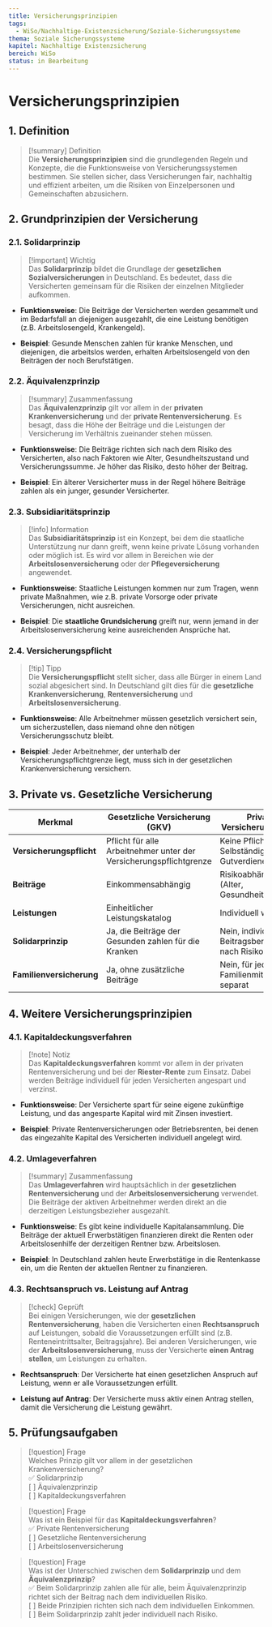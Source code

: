 ```yaml
---
title: Versicherungsprinzipien
tags:
  - WiSo/Nachhaltige-Existenzsicherung/Soziale-Sicherungssysteme
thema: Soziale Sicherungssysteme
kapitel: Nachhaltige Existenzsicherung
bereich: WiSo
status: in Bearbeitung
---
```

# Versicherungsprinzipien

## 1. Definition

> [!summary] Definition  
> Die **Versicherungsprinzipien** sind die grundlegenden Regeln und Konzepte, die die Funktionsweise von Versicherungssystemen bestimmen. Sie stellen sicher, dass Versicherungen fair, nachhaltig und effizient arbeiten, um die Risiken von Einzelpersonen und Gemeinschaften abzusichern.

## 2. Grundprinzipien der Versicherung

### 2.1. **Solidarprinzip**

> [!important] Wichtig  
> Das **Solidarprinzip** bildet die Grundlage der **gesetzlichen Sozialversicherungen** in Deutschland. Es bedeutet, dass die Versicherten gemeinsam für die Risiken der einzelnen Mitglieder aufkommen.

- **Funktionsweise**: Die Beiträge der Versicherten werden gesammelt und im Bedarfsfall an diejenigen ausgezahlt, die eine Leistung benötigen (z.B. Arbeitslosengeld, Krankengeld).
    
- **Beispiel**: Gesunde Menschen zahlen für kranke Menschen, und diejenigen, die arbeitslos werden, erhalten Arbeitslosengeld von den Beiträgen der noch Berufstätigen.
    

### 2.2. **Äquivalenzprinzip**

> [!summary] Zusammenfassung  
> Das **Äquivalenzprinzip** gilt vor allem in der **privaten Krankenversicherung** und der **private Rentenversicherung**. Es besagt, dass die Höhe der Beiträge und die Leistungen der Versicherung im Verhältnis zueinander stehen müssen.

- **Funktionsweise**: Die Beiträge richten sich nach dem Risiko des Versicherten, also nach Faktoren wie Alter, Gesundheitszustand und Versicherungssumme. Je höher das Risiko, desto höher der Beitrag.
    
- **Beispiel**: Ein älterer Versicherter muss in der Regel höhere Beiträge zahlen als ein junger, gesunder Versicherter.
    

### 2.3. **Subsidiaritätsprinzip**

> [!info] Information  
> Das **Subsidiaritätsprinzip** ist ein Konzept, bei dem die staatliche Unterstützung nur dann greift, wenn keine private Lösung vorhanden oder möglich ist. Es wird vor allem in Bereichen wie der **Arbeitslosenversicherung** oder der **Pflegeversicherung** angewendet.

- **Funktionsweise**: Staatliche Leistungen kommen nur zum Tragen, wenn private Maßnahmen, wie z.B. private Vorsorge oder private Versicherungen, nicht ausreichen.
    
- **Beispiel**: Die **staatliche Grundsicherung** greift nur, wenn jemand in der Arbeitslosenversicherung keine ausreichenden Ansprüche hat.
    

### 2.4. **Versicherungspflicht**

> [!tip] Tipp  
> Die **Versicherungspflicht** stellt sicher, dass alle Bürger in einem Land sozial abgesichert sind. In Deutschland gilt dies für die **gesetzliche Krankenversicherung**, **Rentenversicherung** und **Arbeitslosenversicherung**.

- **Funktionsweise**: Alle Arbeitnehmer müssen gesetzlich versichert sein, um sicherzustellen, dass niemand ohne den nötigen Versicherungsschutz bleibt.
    
- **Beispiel**: Jeder Arbeitnehmer, der unterhalb der Versicherungspflichtgrenze liegt, muss sich in der gesetzlichen Krankenversicherung versichern.
    

## 3. Private vs. Gesetzliche Versicherung

|Merkmal|Gesetzliche Versicherung (GKV)|Private Versicherung (PKV)|
|---|---|---|
|**Versicherungspflicht**|Pflicht für alle Arbeitnehmer unter der Versicherungspflichtgrenze|Keine Pflicht, nur für Selbständige oder Gutverdiener|
|**Beiträge**|Einkommensabhängig|Risikoabhängig (Alter, Gesundheitszustand)|
|**Leistungen**|Einheitlicher Leistungskatalog|Individuell wählbar|
|**Solidarprinzip**|Ja, die Beiträge der Gesunden zahlen für die Kranken|Nein, individuelle Beitragsberechnung nach Risiko|
|**Familienversicherung**|Ja, ohne zusätzliche Beiträge|Nein, für jedes Familienmitglied separat|

## 4. Weitere Versicherungsprinzipien

### 4.1. **Kapitaldeckungsverfahren**

> [!note] Notiz  
> Das **Kapitaldeckungsverfahren** kommt vor allem in der privaten Rentenversicherung und bei der **Riester-Rente** zum Einsatz. Dabei werden Beiträge individuell für jeden Versicherten angespart und verzinst.

- **Funktionsweise**: Der Versicherte spart für seine eigene zukünftige Leistung, und das angesparte Kapital wird mit Zinsen investiert.
    
- **Beispiel**: Private Rentenversicherungen oder Betriebsrenten, bei denen das eingezahlte Kapital des Versicherten individuell angelegt wird.
    

### 4.2. **Umlageverfahren**

> [!summary] Zusammenfassung  
> Das **Umlageverfahren** wird hauptsächlich in der **gesetzlichen Rentenversicherung** und der **Arbeitslosenversicherung** verwendet. Die Beiträge der aktiven Arbeitnehmer werden direkt an die derzeitigen Leistungsbezieher ausgezahlt.

- **Funktionsweise**: Es gibt keine individuelle Kapitalansammlung. Die Beiträge der aktuell Erwerbstätigen finanzieren direkt die Renten oder Arbeitslosenhilfe der derzeitigen Rentner bzw. Arbeitslosen.
    
- **Beispiel**: In Deutschland zahlen heute Erwerbstätige in die Rentenkasse ein, um die Renten der aktuellen Rentner zu finanzieren.
    

### 4.3. **Rechtsanspruch vs. Leistung auf Antrag**

> [!check] Geprüft  
> Bei einigen Versicherungen, wie der **gesetzlichen Rentenversicherung**, haben die Versicherten einen **Rechtsanspruch** auf Leistungen, sobald die Voraussetzungen erfüllt sind (z.B. Renteneintrittsalter, Beitragsjahre). Bei anderen Versicherungen, wie der **Arbeitslosenversicherung**, muss der Versicherte **einen Antrag stellen**, um Leistungen zu erhalten.

- **Rechtsanspruch**: Der Versicherte hat einen gesetzlichen Anspruch auf Leistung, wenn er alle Voraussetzungen erfüllt.
    
- **Leistung auf Antrag**: Der Versicherte muss aktiv einen Antrag stellen, damit die Versicherung die Leistung gewährt.
    

## 5. Prüfungsaufgaben

> [!question] Frage  
> Welches Prinzip gilt vor allem in der gesetzlichen Krankenversicherung?  
> ✅ Solidarprinzip  
> [ ] Äquivalenzprinzip  
> [ ] Kapitaldeckungsverfahren

> [!question] Frage  
> Was ist ein Beispiel für das **Kapitaldeckungsverfahren**?  
> ✅ Private Rentenversicherung  
> [ ] Gesetzliche Rentenversicherung  
> [ ] Arbeitslosenversicherung

> [!question] Frage  
> Was ist der Unterschied zwischen dem **Solidarprinzip** und dem **Äquivalenzprinzip**?  
> ✅ Beim Solidarprinzip zahlen alle für alle, beim Äquivalenzprinzip richtet sich der Beitrag nach dem individuellen Risiko.  
> [ ] Beide Prinzipien richten sich nach dem individuellen Einkommen.  
> [ ] Beim Solidarprinzip zahlt jeder individuell nach Risiko.

